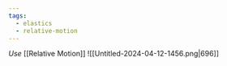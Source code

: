 ```yaml
---
tags:
  - elastics
  - relative-motion
---
```

*Use* [[Relative Motion]]
![[Untitled-2024-04-12-1456.png|696]]